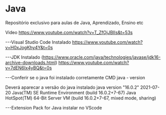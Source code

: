 # Java
Repositório exclusivo para aulas de Java, Aprendizado, Ensino etc

Video 
https://www.youtube.com/watch?v=T_ZfOjJBIIs&t=53s


---Visual Studio Code Instalado 
https://www.youtube.com/watch?v=H0xJogKhy4Y&t=0s



---JDK Instalado  (https://www.oracle.com/java/technologies/javase/jdk16-archive-downloads.html)
https://www.youtube.com/watch?v=7dEN6Ix4yBQ&t=0s


---Conferir se o java foi instalado corretamente
CMD 
java - version

Deverá aparecar a versão do java instalado
java version "16.0.2" 2021-07-20
Java(TM) SE Runtime Environment (build 16.0.2+7-67)
Java HotSpot(TM) 64-Bit Server VM (build 16.0.2+7-67, mixed mode, sharing)


---Extension Pack for Java instalar no VScode
